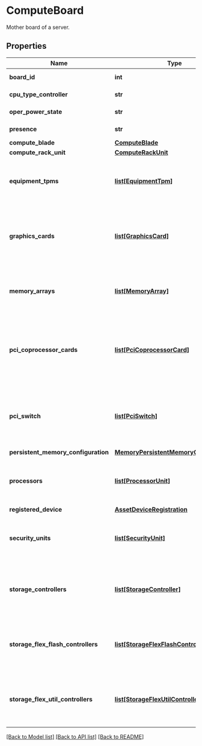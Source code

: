 # ComputeBoard

Mother board of a server. 
## Properties
Name | Type | Description | Notes
------------ | ------------- | ------------- | -------------
**board_id** | **int** |  | [optional] [readonly] 
**cpu_type_controller** | **str** |  | [optional] [readonly] 
**oper_power_state** | **str** |  | [optional] [readonly] 
**presence** | **str** |  | [optional] [readonly] 
**compute_blade** | [**ComputeBlade**](.md) |  | [optional] 
**compute_rack_unit** | [**ComputeRackUnit**](.md) |  | [optional] 
**equipment_tpms** | [**list[EquipmentTpm]**](EquipmentTpm.md) | A reference to a equipmentTpm resource. When the $expand query parameter is specified, the referenced resource is returned inline.  | [optional] [readonly] 
**graphics_cards** | [**list[GraphicsCard]**](GraphicsCard.md) | A reference to a graphicsCard resource. When the $expand query parameter is specified, the referenced resource is returned inline. It shows Graphics cards present in a server.  | [optional] [readonly] 
**memory_arrays** | [**list[MemoryArray]**](MemoryArray.md) | A reference to a memoryArray resource. When the $expand query parameter is specified, the referenced resource is returned inline.  | [optional] [readonly] 
**pci_coprocessor_cards** | [**list[PciCoprocessorCard]**](PciCoprocessorCard.md) | A reference to a pciCoprocessorCard resource. When the $expand query parameter is specified, the referenced resource is returned inline. It shows PCI CoprocessorCard present in a server.  | [optional] [readonly] 
**pci_switch** | [**list[PciSwitch]**](PciSwitch.md) | A reference to a pciSwitch resource. When the $expand query parameter is specified, the referenced resource is returned inline. It shows PCI Switches presen in a server.  | [optional] [readonly] 
**persistent_memory_configuration** | [**MemoryPersistentMemoryConfiguration**](.md) |  | [optional] 
**processors** | [**list[ProcessorUnit]**](ProcessorUnit.md) | A reference to a processorUnit resource. When the $expand query parameter is specified, the referenced resource is returned inline.  | [optional] [readonly] 
**registered_device** | [**AssetDeviceRegistration**](.md) |  | [optional] 
**security_units** | [**list[SecurityUnit]**](SecurityUnit.md) | A reference to a securityUnit resource. When the $expand query parameter is specified, the referenced resource is returned inline.  | [optional] [readonly] 
**storage_controllers** | [**list[StorageController]**](StorageController.md) | A reference to a storageController resource. When the $expand query parameter is specified, the referenced resource is returned inline.  | [optional] [readonly] 
**storage_flex_flash_controllers** | [**list[StorageFlexFlashController]**](StorageFlexFlashController.md) | A reference to a storageFlexFlashController resource. When the $expand query parameter is specified, the referenced resource is returned inline.  | [optional] [readonly] 
**storage_flex_util_controllers** | [**list[StorageFlexUtilController]**](StorageFlexUtilController.md) | A reference to a storageFlexUtilController resource. When the $expand query parameter is specified, the referenced resource is returned inline.  | [optional] [readonly] 

[[Back to Model list]](../README.md#documentation-for-models) [[Back to API list]](../README.md#documentation-for-api-endpoints) [[Back to README]](../README.md)



